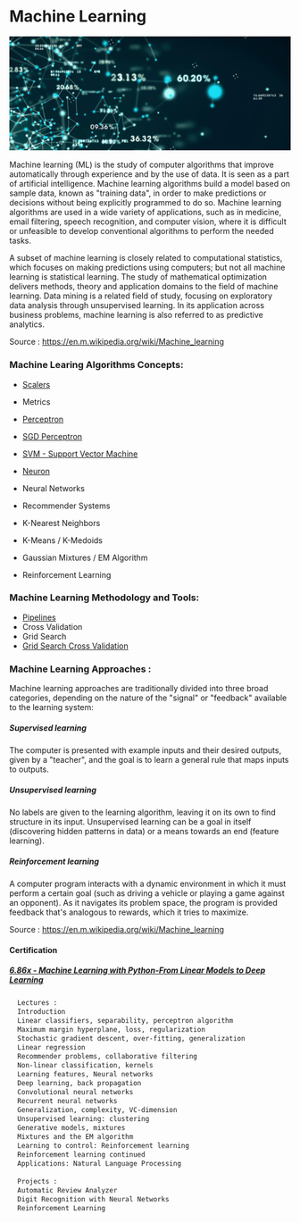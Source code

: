 # Machine Learning

![alt text](https://github.com/CatalaniCD/machine_learning/blob/main/ml.png?raw=true)

Machine learning (ML) is the study of computer algorithms that improve automatically through experience and by the use of data. It is seen as a part of artificial intelligence. Machine learning algorithms build a model based on sample data, known as "training data", in order to make predictions or decisions without being explicitly programmed to do so. Machine learning algorithms are used in a wide variety of applications, such as in medicine, email filtering, speech recognition, and computer vision, where it is difficult or unfeasible to develop conventional algorithms to perform the needed tasks.

A subset of machine learning is closely related to computational statistics, which focuses on making predictions using computers; but not all machine learning is statistical learning. The study of mathematical optimization delivers methods, theory and application domains to the field of machine learning. Data mining is a related field of study, focusing on exploratory data analysis through unsupervised learning. In its application across business problems, machine learning is also referred to as predictive analytics.

Source : https://en.m.wikipedia.org/wiki/Machine_learning

### Machine Learing Algorithms Concepts:
  * [Scalers](https://github.com/CatalaniCD/machine_learning/blob/main/scalers.py)
  * Metrics
  * [Perceptron](https://github.com/CatalaniCD/machine_learning/blob/main/perceptron.py)
  * [SGD Perceptron](https://github.com/CatalaniCD/machine_learning/blob/main/perceptron_sgd.py)
  * [SVM - Support Vector Machine](https://github.com/CatalaniCD/machine_learning/blob/main/support_vector_machine.py)
  * [Neuron](https://github.com/CatalaniCD/machine_learning/blob/main/neuron.py)
  * Neural Networks

  * Recommender Systems

  * K-Nearest Neighbors
  * K-Means / K-Medoids
  * Gaussian Mixtures / EM Algorithm

  * Reinforcement Learning

### Machine Learning Methodology and Tools:
  
  * [Pipelines](https://github.com/CatalaniCD/machine_learning/blob/main/pipeline.py)
  * Cross Validation
  * Grid Search
  * [Grid Search Cross Validation](https://github.com/CatalaniCD/machine_learning/blob/main/grid_search_cross_validation.py)

### Machine Learning Approaches :

Machine learning approaches are traditionally divided into three broad categories, depending on the nature of the "signal" or "feedback" available to the learning system:

##### Supervised learning
The computer is presented with example inputs and their desired outputs, given by a "teacher", and the goal is to learn a general rule that maps inputs to outputs.
##### Unsupervised learning
No labels are given to the learning algorithm, leaving it on its own to find structure in its input. Unsupervised learning can be a goal in itself (discovering hidden patterns in data) or a means towards an end (feature learning).
##### Reinforcement learning
A computer program interacts with a dynamic environment in which it must perform a certain goal (such as driving a vehicle or playing a game against an opponent). As it navigates its problem space, the program is provided feedback that's analogous to rewards, which it tries to maximize.

Source : https://en.m.wikipedia.org/wiki/Machine_learning

#### Certification
##### [6.86x - Machine Learning with Python-From Linear Models to Deep Learning](https://courses.edx.org/certificates/d103b21619db422c98ada4f21a1663bd)
      
      Lectures :
      Introduction
      Linear classifiers, separability, perceptron algorithm
      Maximum margin hyperplane, loss, regularization
      Stochastic gradient descent, over-fitting, generalization
      Linear regression
      Recommender problems, collaborative filtering
      Non-linear classification, kernels
      Learning features, Neural networks
      Deep learning, back propagation
      Convolutional neural networks
      Recurrent neural networks
      Generalization, complexity, VC-dimension
      Unsupervised learning: clustering
      Generative models, mixtures
      Mixtures and the EM algorithm
      Learning to control: Reinforcement learning
      Reinforcement learning continued
      Applications: Natural Language Processing
      
      Projects :
      Automatic Review Analyzer
      Digit Recognition with Neural Networks
      Reinforcement Learning

